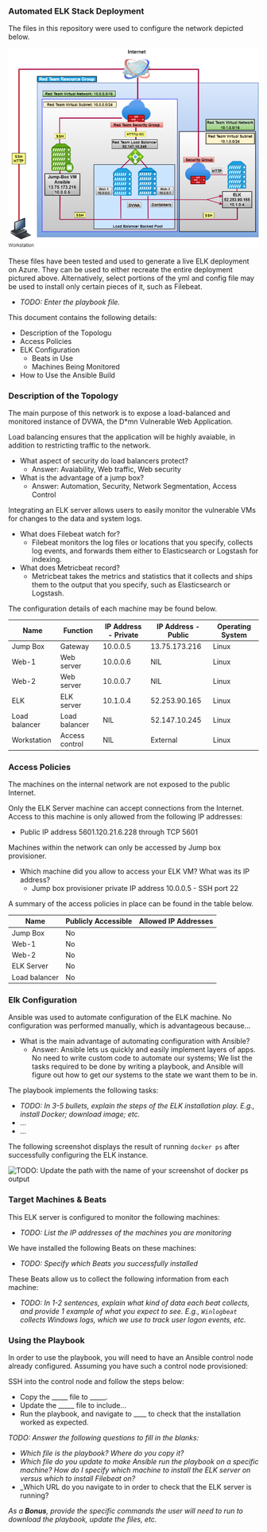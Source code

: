 ### Automated ELK Stack Deployment

The files in this repository were used to configure the network depicted below.

![Link Name](Images/Diagram.png)

These files have been tested and used to generate a live ELK deployment on Azure. They can be used to either recreate the entire deployment pictured above. Alternatively, select portions of the yml and config file may be used to install only certain pieces of it, such as Filebeat.

  - _TODO: Enter the playbook file._

This document contains the following details:
- Description of the Topologu
- Access Policies
- ELK Configuration
  - Beats in Use
  - Machines Being Monitored
- How to Use the Ansible Build


### Description of the Topology

The main purpose of this network is to expose a load-balanced and monitored instance of DVWA, the D*mn Vulnerable Web Application.

Load balancing ensures that the application will be highly avaiable, in addition to restricting traffic to the network.
- What aspect of security do load balancers protect?
  - Answer: Avaiability, Web traffic, Web security
- What is the advantage of a jump box?
  - Answer: Automation, Security, Network Segmentation, Access Control

Integrating an ELK server allows users to easily monitor the vulnerable VMs for changes to the data and system logs.
- What does Filebeat watch for?
  - Filebeat monitors the log files or locations that you specify, collects log events, and forwards them either to Elasticsearch or Logstash for indexing.  
- What does Metricbeat record?
  - Metricbeat takes the metrics and statistics that it collects and ships them to the output that you specify, such as Elasticsearch or Logstash.

The configuration details of each machine may be found below.

|     Name      |    Function    | IP Address - Private | IP Address - Public | Operating System |
|---------------|----------------|----------------------|---------------------|------------------|
| Jump Box      | Gateway        | 10.0.0.5             | 13.75.173.216       | Linux            |
| Web-1         | Web server     | 10.0.0.6             | NIL                 | Linux            |
| Web-2         | Web server     | 10.0.0.7             | NIL                 | Linux            |
| ELK           | ELK server     | 10.1.0.4             | 52.253.90.165       | Linux            |
| Load balancer | Load balancer  | NIL                  | 52.147.10.245       | Linux            |
| Workstation   | Access control | NIL                  | External            | Linux            |

### Access Policies

The machines on the internal network are not exposed to the public Internet. 

Only the ELK Server machine can accept connections from the Internet. Access to this machine is only allowed from the following IP addresses:
- Public IP address 5601.120.21.6.228 through TCP 5601

Machines within the network can only be accessed by Jump box provisioner.
- Which machine did you allow to access your ELK VM? What was its IP address?
  - Jump box provisioner private IP address 10.0.0.5 - SSH port 22

A summary of the access policies in place can be found in the table below.

| Name          | Publicly Accessible | Allowed IP Addresses |
|---------------|---------------------|----------------------|
| Jump Box      | No                  |                      |
| Web-1         | No                  |                      |
| Web-2         | No                  |                      |
| ELK Server    | No                  |                      | 
| Load balancer | No                  |                      |

### Elk Configuration

Ansible was used to automate configuration of the ELK machine. No configuration was performed manually, which is advantageous because...
- What is the main advantage of automating configuration with Ansible? 
  - Answer: Ansible lets us quickly and easily implement layers of apps. No need to write custom code to automate our systems; We list the tasks required to be done by
    writing a playbook, and Ansible will figure out how to get our systems to the state we want them to be in. 

The playbook implements the following tasks:
- _TODO: In 3-5 bullets, explain the steps of the ELK installation play. E.g., install Docker; download image; etc._
- ...
- ...

The following screenshot displays the result of running `docker ps` after successfully configuring the ELK instance.

![TODO: Update the path with the name of your screenshot of docker ps output](Images/docker_ps_output.png)

### Target Machines & Beats
This ELK server is configured to monitor the following machines:
- _TODO: List the IP addresses of the machines you are monitoring_

We have installed the following Beats on these machines:
- _TODO: Specify which Beats you successfully installed_

These Beats allow us to collect the following information from each machine:
- _TODO: In 1-2 sentences, explain what kind of data each beat collects, and provide 1 example of what you expect to see. E.g., `Winlogbeat` collects Windows logs, which we use to track user logon events, etc._

### Using the Playbook
In order to use the playbook, you will need to have an Ansible control node already configured. Assuming you have such a control node provisioned: 

SSH into the control node and follow the steps below:
- Copy the _____ file to _____.
- Update the _____ file to include...
- Run the playbook, and navigate to ____ to check that the installation worked as expected.

_TODO: Answer the following questions to fill in the blanks:_
- _Which file is the playbook? Where do you copy it?_
- _Which file do you update to make Ansible run the playbook on a specific machine? How do I specify which machine to install the ELK server on versus which to install Filebeat on?_
- _Which URL do you navigate to in order to check that the ELK server is running?

_As a **Bonus**, provide the specific commands the user will need to run to download the playbook, update the files, etc._
